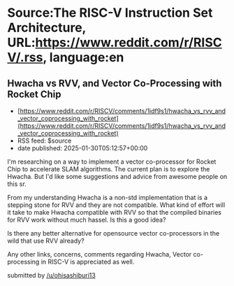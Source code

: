 # Source:The RISC-V Instruction Set Architecture, URL:https://www.reddit.com/r/RISCV/.rss, language:en

## Hwacha vs RVV, and Vector Co-Processing with Rocket Chip
 - [https://www.reddit.com/r/RISCV/comments/1idf9s1/hwacha_vs_rvv_and_vector_coprocessing_with_rocket](https://www.reddit.com/r/RISCV/comments/1idf9s1/hwacha_vs_rvv_and_vector_coprocessing_with_rocket)
 - RSS feed: $source
 - date published: 2025-01-30T05:12:57+00:00

<!-- SC_OFF --><div class="md"><p>I&#39;m researching on a way to implement a vector co-processor for Rocket Chip to accelerate SLAM algorithms. The current plan is to explore the Hwacha. But I&#39;d like some suggestions and advice from awesome people on this sr.</p> <p>From my understanding Hwacha is a non-std implementation that is a stepping stone for RVV and they are not compatible. What kind of effort will it take to make Hwacha compatible with RVV so that the compiled binaries for RVV work without much hassel. Is this a good idea? </p> <p>Is there any better alternative for opensource vector co-processors in the wild that use RVV already?</p> <p>Any other links, concerns, comments regarding Hwacha, Vector co-processing in RISC-V is appreciated as well.</p> </div><!-- SC_ON --> &#32; submitted by &#32; <a href="https://www.reddit.com/user/ohisashiburi13"> /u/ohisashiburi13 </a> <br/> <span><a href="https://www.reddit.com/r/RISCV/comments/1idf9s1/hwacha_vs_rvv_and_vector_coproce

